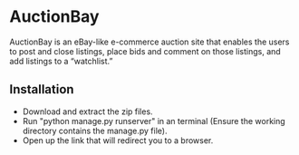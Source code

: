 # AuctionBay

AuctionBay is an eBay-like e-commerce auction site that enables the users to post and close listings, place bids and comment on those listings, and add listings to a “watchlist.”


## Installation

- Download and extract the zip files.
- Run "python manage.py runserver" in an terminal (Ensure the working directory contains the manage.py file).
- Open up the link that will redirect you to a browser.
